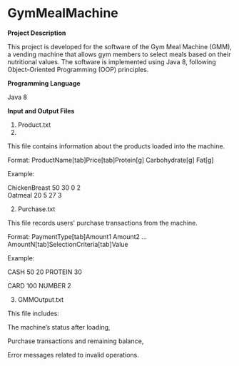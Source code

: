 # GymMealMachine

**Project Description**

This project is developed for the software of the Gym Meal Machine (GMM), a vending machine that allows gym members to select meals based on their nutritional values. The software is implemented using Java 8, following Object-Oriented Programming (OOP) principles.

**Programming Language**

Java 8

**Input and Output Files**

1. Product.txt
2. 
This file contains information about the products loaded into the machine.

Format:
ProductName[tab]Price[tab]Protein[g] Carbohydrate[g] Fat[g]

Example:

ChickenBreast    50  30 0 2  
Oatmeal         20  5 27 3  

2. Purchase.txt

This file records users' purchase transactions from the machine.

Format:
PaymentType[tab]Amount1 Amount2 ... AmountN[tab]SelectionCriteria[tab]Value

Example:

CASH    50 20    PROTEIN    30  

CARD    100       NUMBER     2  

3. GMMOutput.txt

This file includes:

The machine’s status after loading,

Purchase transactions and remaining balance,

Error messages related to invalid operations.
